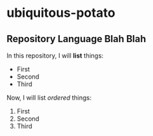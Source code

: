 # ubiquitous-potato
## Repository Language Blah Blah

In this repository, I will **list** things:
- First
- Second
- Third

Now, I will list *ordered* things:
1. First
2. Second
3. Third
